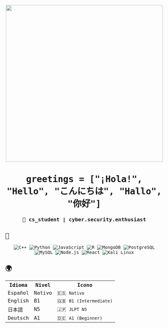 <div style="font-family: 'SimSun', 'MS Gothic', monospace;">
<style>
  body, table, div, h1, h3 {
    font-family: 'SimSun', 'MS Gothic', monospace !important;
  }
</style>

<!-- Banner GIF centrado -->
<p align="center">
  <img src="https://i.imgur.com/bKkXWgD.gif" width="500px" />
</p>

<h1 align="center"> greetings = ["¡Hola!", "Hello", "こんにちは", "Hallo", "你好"]</h1>

<h3 align="center">
  👾 cs_student | cyber.security.enthusiast<br>
</h3>

## 🔧 

<div align="center" style="margin: 15px 0;">

![C++](https://img.shields.io/badge/-C++-000?&logo=c%2b%2b&logoColor=00599C)
![Python](https://img.shields.io/badge/-Python-000?&logo=Python)
![JavaScript](https://img.shields.io/badge/-JavaScript-000?&logo=JavaScript)
![R](https://img.shields.io/badge/-R-000?&logo=R&logoColor=276DC3)
![MongoDB](https://img.shields.io/badge/-MongoDB-000?&logo=MongoDB)
![PostgreSQL](https://img.shields.io/badge/-PostgreSQL-000?&logo=PostgreSQL)
![MySQL](https://img.shields.io/badge/-MySQL-000?&logo=MySQL)
![Node.js](https://img.shields.io/badge/-Node.js-000?&logo=node.js)
![React](https://img.shields.io/badge/-React-000?&logo=React)
![Kali Linux](https://img.shields.io/badge/-Kali_Linux-000?&logo=Kali-Linux)

</div>

## 🌍 

<table align="center">
  <tr>
    <th>Idioma</th>
    <th>Nivel</th>
    <th>Icono</th>
  </tr>
  <tr>
    <td>Español</td>
    <td>Nativo</td>
    <td>🇪🇸 <code>Nativo</code></td>
  </tr>
  <tr>
    <td>English</td>
    <td>B1</td>
    <td>🇬🇧 <code>B1 (Intermediate)</code></td>
  </tr>
  <tr>
    <td>日本語</td>
    <td>N5</td>
    <td>🇯🇵 <code>JLPT N5</code></td>
  </tr>
  <tr>
    <td>Deutsch</td>
    <td>A1</td>
    <td>🇩🇪 <code>A1 (Beginner)</code></td>
  </tr>
</table>

</div>
